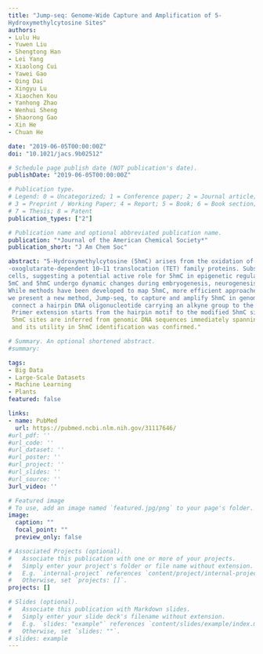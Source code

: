 ```yaml
---
title: "Jump-seq: Genome-Wide Capture and Amplification of 5-
Hydroxymethylcytosine Sites"
authors:
- Lulu Hu
- Yuwen Liu
- Shengtong Han
- Lei Yang
- Xiaolong Cui
- Yawei Gao
- Qing Dai
- Xingyu Lu
- Xiaochen Kou
- Yanhong Zhao
- Wenhui Sheng
- Shaorong Gao
- Xin He
- Chuan He

date: "2019-06-05T00:00:00Z"
doi: "10.1021/jacs.9b02512"

# Schedule page publish date (NOT publication's date).
publishDate: "2019-06-05T00:00:00Z"

# Publication type.
# Legend: 0 = Uncategorized; 1 = Conference paper; 2 = Journal article;
# 3 = Preprint / Working Paper; 4 = Report; 5 = Book; 6 = Book section;
# 7 = Thesis; 8 = Patent
publication_types: ["2"]

# Publication name and optional abbreviated publication name.
publication: "*Journal of the American Chemical Society*"
publication_short: "J Am Chem Soc"

abstract: "5-Hydroxymethylcytosine (5hmC) arises from the oxidation of 5-methylcytosine (5mC) by Fe2+ and 2
-oxoglutarate-dependent 10–11 translocation (TET) family proteins. Substantial levels of 5hmC accumulate in many mammalian tissues, especially in neurons and embryonic stem 
cells, suggesting a potential active role for 5hmC in epigenetic regulation beyond being simply an intermediate of active DNA demethylation. 
5mC and 5hmC undergo dynamic changes during embryogenesis, neurogenesis, hematopoietic development, and oncogenesis. 
While methods have been developed to map 5hmC, more efficient approaches to detect 5hmC at base resolution are still highly desirable. Herein, 
we present a new method, Jump-seq, to capture and amplify 5hmC in genomic DNA. The principle of this method is to label 5hmC by the 6- N3-glucose moiety and
 connect a hairpin DNA oligonucleotide carrying an alkyne group to the azide-modified 5hmC via Huisgen cycloaddition (click) chemistry. 
 Primer extension starts from the hairpin motif to the modified 5hmC site and then continues to "land" on genomic DNA. 
 5hmC sites are inferred from genomic DNA sequences immediately spanning the 5-prime junction. This technology was validated, 
 and its utility in 5hmC identification was confirmed."

# Summary. An optional shortened abstract.
#summary: 

tags:
- Big Data
- Large-Scale Datasets
- Machine Learning
- Plants
featured: false

links:
- name: PubMed
  url: https://pubmed.ncbi.nlm.nih.gov/31117646/
#url_pdf: ''
#url_code: ''
#url_dataset: ''
#url_poster: ''
#url_project: ''
#url_slides: ''
#url_source: ''
3url_video: ''

# Featured image
# To use, add an image named `featured.jpg/png` to your page's folder. 
image:
  caption: ""
  focal_point: ""
  preview_only: false

# Associated Projects (optional).
#   Associate this publication with one or more of your projects.
#   Simply enter your project's folder or file name without extension.
#   E.g. `internal-project` references `content/project/internal-project/index.md`.
#   Otherwise, set `projects: []`.
projects: []

# Slides (optional).
#   Associate this publication with Markdown slides.
#   Simply enter your slide deck's filename without extension.
#   E.g. `slides: "example"` references `content/slides/example/index.md`.
#   Otherwise, set `slides: ""`.
# slides: example
---
```


